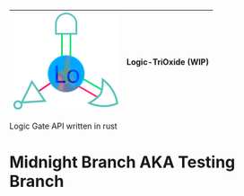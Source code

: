 | ![LOGO](https://raw.githubusercontent.com/unknownK19/Logic-TriOxide/3f63015a71fca7dfea67a442c858710aee49de1c/Logo.svg) | Logic-TriOxide (WIP) |
|:--- | :--- |
 
 Logic Gate API written in rust

# Midnight Branch AKA Testing Branch
